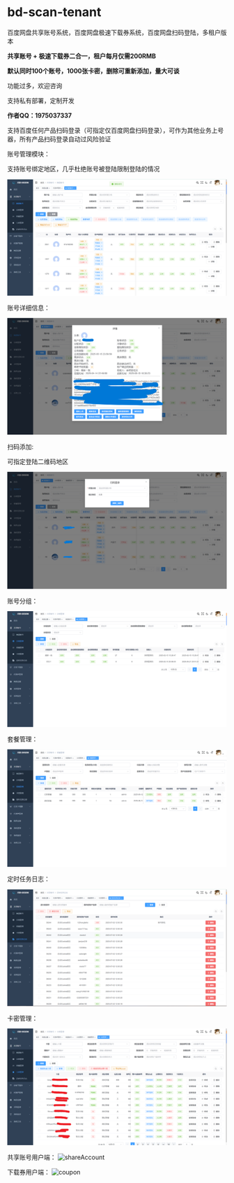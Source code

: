 # bd-scan-tenant
百度网盘共享账号系统，百度网盘极速下载券系统，百度网盘扫码登陆，多租户版本

**共享账号 + 极速下载券二合一，租户每月仅需200RMB**

**默认同时100个账号，1000张卡密，删除可重新添加，量大可谈**

功能过多，欢迎咨询

支持私有部署，定制开发

**作者QQ：1975037337**

支持百度任何产品扫码登录（可指定仅百度网盘扫码登录），可作为其他业务上号器，所有产品扫码登录自动过风险验证

账号管理模块：

支持账号绑定地区，几乎杜绝账号被登陆限制登陆的情况

![account](./系统截图/网盘账号管理​.png)

账号详细信息：

![账号详情](./系统截图/账号详情.png)


扫码添加:

可指定登陆二维码地区

![扫码添加](./系统截图/扫码添加.png)


账号分组：

![group](./系统截图/分组管理​.png)



套餐管理：

![package](./系统截图/套餐管理​.png)



定时任务日志：

![quartzLog](./系统截图/定时任务日志​.png)



卡密管理：

![secretKey](./系统截图/卡密管理​.png)


共享账号用户端：
![shareAccount](./系统截图/共享账号用户端​.png)


下载券用户端：
![coupon](./系统截图/下载券用户端​.png)
